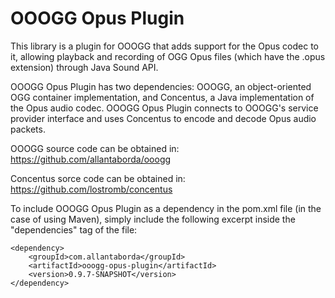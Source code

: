 # OOOGG Opus Plugin
This library is a plugin for OOOGG that adds support for the Opus codec to it, allowing playback and recording of OGG Opus files (which have the .opus extension) through Java Sound API.

OOOGG Opus Plugin has two dependencies: OOOGG, an object-oriented OGG container implementation, and Concentus, a Java implementation of the Opus audio codec. OOOGG Opus Plugin connects to OOOGG's service provider interface and uses Concentus to encode and decode Opus audio packets.

OOOGG source code can be obtained in: https://github.com/allantaborda/ooogg

Concentus sorce code can be obtained in: https://github.com/lostromb/concentus

To include OOOGG Opus Plugin as a dependency in the pom.xml file (in the case of using Maven), simply include the following excerpt inside the "dependencies" tag of the file:

```
<dependency>
	<groupId>com.allantaborda</groupId>
	<artifactId>ooogg-opus-plugin</artifactId>
	<version>0.9.7-SNAPSHOT</version>
</dependency>
```
